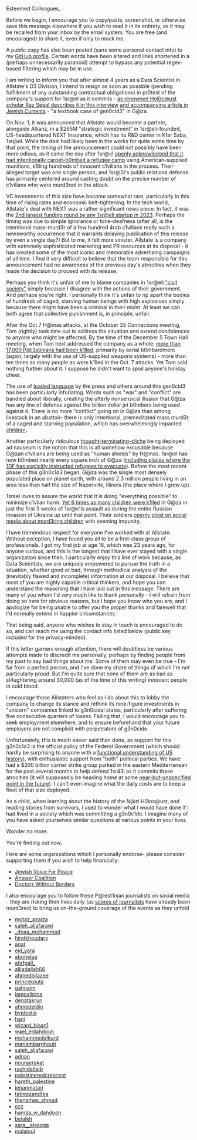 Esteemed Colleagues,


Before we begin, I encourage you to copy/paste, screenshot, or otherwise save this message elsewhere if you wish to read it in its entirety, 
as it may be recalled from your inbox by the email system. You are free (and encouraged) to share it, even if only to mock me. 


A public copy has also been posted (sans some personal contact info) to my [GitHub profile](https://github.com/tarekksami). 
Certain words have been altered and links shortened in a (perhaps unnecessarily paranoid) attempt to bypass any potential 
regex-based filtering which may be in use.


I am writing to inform you that after almost 4 years as a Data Scientist in Allstate's D3 Division, I intend to resign as soon as 
possible (pending fulfillment of any outstanding contractual obligations) in pr0test of the company's support for 1sr@el as it commits - 
[as renowned Hol0c@ust scholar Raz Segal describes it in this interview](https://www.youtube.com/watch?v=ZWGGjLZNuyg) 
[and accompanying article in Jewish Currents](http://bit.ly/48tS94E) - "a textbook case of gen0cid3" in G@za.


On Nov. 1, it was announced that Allstate would become a partner, alongside Allianz, in a $265M "strategic investment" in 1sr@eli-founded,
US-headquartered NEXT Insurance, which has its R&D center in Kfar Saba, 1sr@el. While the deal had likely been in the works for
quite some time by that point, the timing of the announcement could not possibly have been more odious, as it came the day after 1sr@el
[openly acknowledged that it had intentionally carpet-b0mbed a refugee camp](https://bit.ly/48mzE2b) using American-supplied munitions, k1lling 
hundreds of innocent c1vilians in the process. Their alleged target was one single person, and 1sr@3l's public relations defense has primarily centered 
around casting doubt on the precise number of c1vilians who were murd3red in the attack.


VC investments of this size have become somewhat rare, particularly in this time of rising rates and economic belt-tightening. In the tech
world, Allstate's deal with NEXT was a rather significant news piece. In fact, it was the [2nd largest funding round by any 1sr@eli
startup in 2023](https://www.calcalistech.com/ctechnews/article/byeo11ikpp). Perhaps the timing was due to simple ignorance or tone-deafness (after all, is the
intentional mass-murd3r of a few hundred 4rab c1vilians really such a newsworthy occurrence that it warrants delaying publication of this release by
even a single day?) But to me, it felt more sinister. Allstate is a company with extremely sophisticated marketing and
PR resources at its disposal - it has created some of the most iconic and memorable advertising campaigns of all time. I
find it very difficult to believe that the team responsible for this announcement had no awareness of the previous
day's atrocities when they made the decision to proceed with its release.


Perhaps you think it's unfair of me to blame companies in 1sr@eli ["civil society"](https://twitter.com/SDonziger/status/1721635001643475354) 
simply because I disagree with the actions of their government. And perhaps you're right. 
I personally think it's unfair to rip apart the bodies of hundreds of caged, starving human beings with high explosives simply because there 
might have been a criminal in their midst. 
At least we can both agree that collective punishment is, in principle, unfair.


After the Oct 7 H@mas attacks, at the October 25 Connections meeting, Tom (rightly) took time out to address the situation and extend
condolences to anyone who might be affected. By the time of the December 5 Town Hall meeting, when Tom next addressed
the company as a whole, [more than 17,000 P@l3stinians had been k1lled](https://reut.rs/3S39Qm7), primarily by aerial b0mbardment 
(again, largely with the use of US-supplied weapons systems) - more than ten times as many people as were k1lled in the Oct. 7 attacks. 
Yet Tom said nothing further about it. I suppose he didn't want to spoil anyone's holiday cheer.


The use of [loaded language](https://en.wikipedia.org/wiki/Loaded_language) by the press and others around this gen0cid3 has been particularly infuriating. 
Words such as "war" and "conflict" are bandied about liberally, creating the utterly nonsensical illusion that G@za has any line of
defense against the billion dollar jet b0mbers being used against it. There is no more "conflict" going on in G@za than among 
livestock in an abattoir- there is only intentional, premeditated mass murd3r of a caged and starving population, which has overwhelmingly 
impacted [children](https://www.thelancet.com/journals/lancet/article/PIIS0140-6736(23)02640-5/fulltext). 


Another particularly ridiculous [thought-terminating-cliche](https://en.wikipedia.org/wiki/Thought-terminating_clich%C3%A9) 
being deployed ad nauseum is the notion that this is all somehow excusable because G@zan c1vilians are being used as "human shields" by H@mas. 
1sr@el has now b0mbed nearly every square inch of G@za ([including places where the 1DF has explicitly instructed
refugees to evacuate](https://twitter.com/WarMonitors/status/1731986367897317520)). 
Before the most recent phase of this g3n0c1d3 began, G@za was the single most densely populated place on planet earth,
with around 2.3 million people living in an area less than half the size of Naperville, Illinois (the place where I grew up).


1srael loves to assure the world that it is doing "everything possible" to minimize c1vlian harm. [Yet 6 times as many
children were k1lled](https://twitter.com/mtracey/status/1719858059193794599) in G@za in just the first 3 weeks of
1sr@e'ls assault as during the entire Russian invasion of Ukraine up until that point. Their soldiers [openly gloat on social media about murd3ring
children](https://twitter.com/yenisafakEN/status/1740340568935325947) with seeming impunity.


I have tremendous respect for everyone I've worked with at Allstate. Without exception, I have found you all
to be a first-class group of professionals. I got my first job at age 16, which was 23 years ago, 
for anyone curious, and this is the longest that I have ever stayed with a single organization since then. 
I particularly enjoy this line of work because, as Data Scientists, we are uniquely empowered to pursue the truth 
in a situation, whether good or bad, through 
methodical analysis of the (inevitably flawed and incomplete) information at our disposal. I believe that most of you are 
highly capable critical thinkers, and hope you can understand the reasoning that I have laid out in this message.  There are 
many of you whom I'd very much like to thank personally - I will refrain from doing so here for obvious reasons, but I hope you know who you are, 
and I apologize for being unable to offer you the proper thanks and farewell that I'd normally extend in happier circumstances.


That being said, anyone who wishes to stay in touch is encouraged to do so, and can reach me using the contact info listed below 
(public key included for the privacy-minded).


If this letter garners enough attention, there will doubtless be various attempts made to discredit me personally,
perhaps by finding people from my past to say bad things about me. Some of them may even be true - I'm far from a perfect
person, and I've done my share of things of which I'm not particularly proud. But I'm quite sure that none of them are as bad
as sl4ughtering around 30,000 (as of the time of this writing) innocent people in cold blood.


I encourage those Allstaters who feel as I do about this to lobby the company to change its stance and rethink 
its nine-figure investments in "unicorn" companies linked to g3n0cidal states, particularly after suffering 
five consecutive quarters of losses. Failing that, I would encourage you to seek employment elsewhere, and to ensure
beforehand that your future employers are not complicit with perpetrators of g3n0cide. 


Unfortunately, this is much easier said than done, as support for this g3n0c1d3 is the official policy of the Federal
Government (which should hardly be surprising to anyone with a [functional understanding of US history](https://bit.ly/4aElivz)), 
with enthusiastic support from "both" political parties. We have had a $200 billion carrier 
strike group parked in the eastern Mediterranean for the past several months to help defend 1sr43l as it commits these atrocities 
(it will supposedly be heading home at some [near-but-unspecified point in the future](https://abcn.ws/3RIDN9J)). 
I can't even imagine what the daily costs are to keep a fleet of that size deployed. 


As a child, when learning about the history of the N@zi H0loc@ust, and reading stories from survivors, I used to wonder what I would 
have done if I had lived in a society which was committing a g3n0c1de. I imagine many of you have asked yourselves similar questions at 
various points in your lives. 


Wonder no more.

You're finding out now.


Here are some organizations	which I personally endorse- please consider supporting them if you wish to help financially:

- [Jewish Voice For Peace](https://www.jewishvoiceforpeace.org/)
- [Answer Coalition](https://www.answercoalition.org/)
- [Doctors Without Borders](https://www.doctorswithoutborders.org/)

I also encourage you to follow these P@lest1nian journalists on social media - they are risking their lives daily
(as [scores of journalists](https://bit.ly/41JRSs7) have already been murd3red) to bring us on-the-ground coverage of the events as they unfold

- [motaz_azaiza](https://instagram.com/motaz_azaiza)
- [saleh_aljafarawi](https://instagram.com/saleh_aljafarawi)
- [_doaa_mohammad](https://instagram.com/_doaa_mohammad)
- [hindkhoudary](https://instagram.com/hindkhoudary)
- [anat](https://instagram.com/anat.international)
- [eid_yara](https://instagram.com/eid_yara)
- [aborjelaa](https://instagram.com/aborjelaa)
- [afafpall_](https://instagram.com/afafpall_)
- [alijadallah66](https://instagram.com/alijadallah66)
- [ahmedhijazee](https://instagram.com/ahmedhijazee)
- [princekouta](https://instagram.com/princekouta)
- [gahnaim](https://instagram.com/gahnaim)
- [iampalipina](https://instagram.com/iampalipina)
- [denatakruri](https://instagram.com/denatakruri)
- [ahmedeldin](https://instagram.com/ahmedeldin)
- [byplestia](https://instagram.com/byplestia)
- [hani](https://instagram.com/hani.aburezeq)
- [wizard_bisan1](https://instagram.com/wizard_bisan1)
- [wael_eldahdouh](https://instagram.com/wael_eldahdouh)
- [mohammedelkurd](https://instagram.com/mohammedelkurd)
- [mariambarghouti](https://instagram.com/mariambarghouti)
- [saleh_aljafarawi](https://instagram.com/saleh_aljafarawi)
- [adnan](https://instagram.com/adnan.barq)
- [nouraerakat](https://instagram.com/nouraerakat)
- [rashidatlaib](https://instagram.com/rashidatlaib)
- [palestineredcrescent](https://instagram.com/palestineredcrescent)
- [hareth_palestine](https://instagram.com/hareth_palestine)
- [jenanmatari](https://instagram.com/jenanmatari)
- [tatreezandtea](https://instagram.com/tatreezandtea)
- [thenames_ahmad](https://instagram.com/thenames_ahmad)
- [ezz](https://instagram.com/ezz.lulu)
- [hamza_w_dahdooh](https://instagram.com/hamza_w_dahdooh)
- [belalkh](https://instagram.com/belalkh)
- [sara__alsaqqa](https://instagram.com/sara__alsaqqa)
- [malaloul](https://instagram.com/malaloul)

